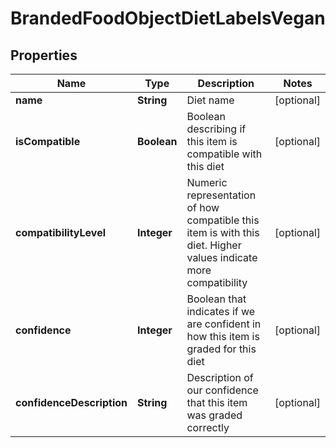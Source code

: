 # BrandedFoodObjectDietLabelsVegan

## Properties
Name | Type | Description | Notes
------------ | ------------- | ------------- | -------------
**name** | **String** | Diet name |  [optional]
**isCompatible** | **Boolean** | Boolean describing if this item is compatible with this diet |  [optional]
**compatibilityLevel** | **Integer** | Numeric representation of how compatible this item is with this diet. Higher values indicate more compatibility |  [optional]
**confidence** | **Integer** | Boolean that indicates if we are confident in how this item is graded for this diet |  [optional]
**confidenceDescription** | **String** | Description of our confidence that this item was graded correctly |  [optional]
